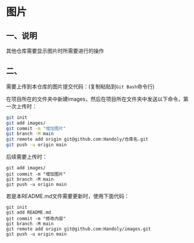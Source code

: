 # 图片

## 一、说明

其他仓库需要显示图片时所需要进行的操作

## 二、

需要上传到本仓库的图片提交代码：(复制粘贴到`Git Bash`命令行)

在项目所在的文件夹中新建images，然后在项目所在文件夹中发送以下命令，第一次上传时：

```bash
git init
git add images/	
git commit -m "增加图片"
git branch -M main
git remote add origin git@github.com:Handoly/仓库名.git
git push -u origin main
```

后续需要上传时：

```
git add images/	
git commit -m "增加图片"
git branch -M main
git push -u origin main
```

若是本README.md文件需要更新时，使用下面代码：

```
git init
git add README.md
git commit -m "修改内容"
git branch -M main
git remote add origin git@github.com:Handoly/images.git
git push -u origin main
```

